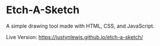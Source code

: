 # Etch-A-Sketch
A simple drawing tool made with HTML, CSS, and JavaScript.

Live Version: https://justynlewis.github.io/etch-a-sketch/

